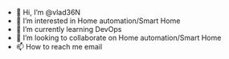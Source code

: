 - 👋 Hi, I’m @vlad36N
- 👀 I’m interested in Home automation/Smart Home
- 🌱 I’m currently learning DevOps
- 💞️ I’m looking to collaborate on Home automation/Smart Home
- 📫 How to reach me email

<!---
vlad36N/vlad36N is a ✨ special ✨ repository because its `README.md` (this file) appears on your GitHub profile.
You can click the Preview link to take a look at your changes.
--->
